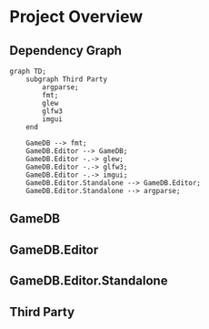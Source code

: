 # Project Overview

## Dependency Graph

```mermaid
graph TD;
    subgraph Third Party
        argparse;
        fmt;
        glew
        glfw3
        imgui
    end

    GameDB --> fmt;
    GameDB.Editor --> GameDB;
    GameDB.Editor -.-> glew;
    GameDB.Editor -.-> glfw3;
    GameDB.Editor -.-> imgui;
    GameDB.Editor.Standalone --> GameDB.Editor;
    GameDB.Editor.Standalone --> argparse;
```

## GameDB

## GameDB.Editor

## GameDB.Editor.Standalone

## Third Party
